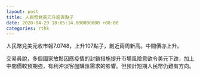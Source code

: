 ```yaml
---
layout: post
title: 人民幣兌美元升逾百點子
date: 2020-04-29 18:05:14.000000000 +08:00
categories: rthk
---
```


人民幣兌美元收市報7.0748，上升107點子，創近兩周新高。中間價亦上升。

交易員說，多個國家放鬆因應疫情的封鎖措施提升市場風險意欲令美元下跌，加上中間價較預期強，有利沖淡客盤購匯需求的影響。但預計短期人民幣仍難有方向。
